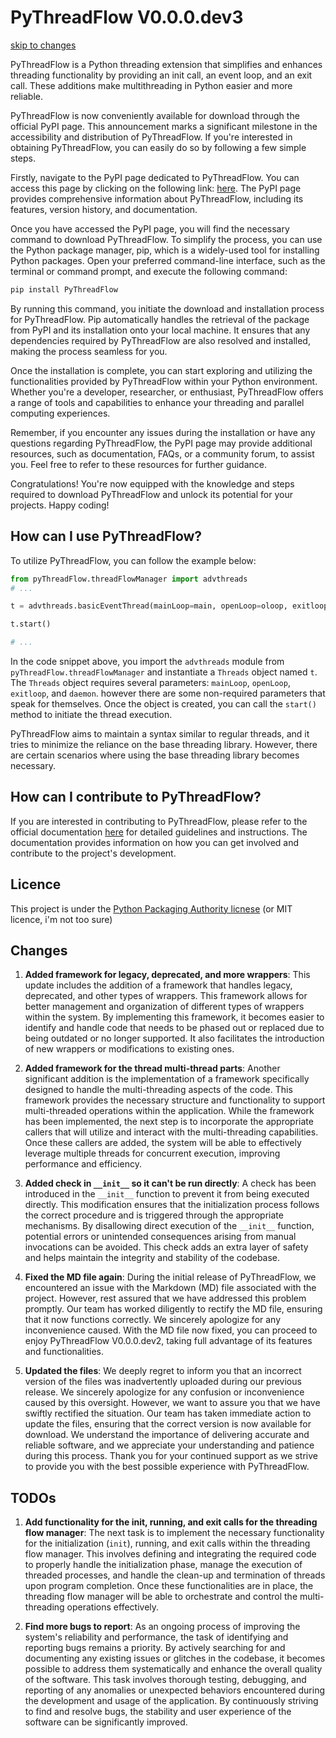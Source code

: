 # PyThreadFlow V0.0.0.dev3

[skip to changes](#changes)

PyThreadFlow is a Python threading extension that simplifies and enhances threading functionality by providing an init call, an event loop, and an exit call. These additions make multithreading in Python easier and more reliable.

PyThreadFlow is now conveniently available for download through the official PyPI page. This announcement marks a significant milestone in the accessibility and distribution of PyThreadFlow. If you're interested in obtaining PyThreadFlow, you can easily do so by following a few simple steps.

Firstly, navigate to the PyPI page dedicated to PyThreadFlow. You can access this page by clicking on the following link: [here](https://pypi.org/project/PyThreadFlow/). The PyPI page provides comprehensive information about PyThreadFlow, including its features, version history, and documentation.

Once you have accessed the PyPI page, you will find the necessary command to download PyThreadFlow. To simplify the process, you can use the Python package manager, pip, which is a widely-used tool for installing Python packages. Open your preferred command-line interface, such as the terminal or command prompt, and execute the following command:

```bash
pip install PyThreadFlow
```

By running this command, you initiate the download and installation process for PyThreadFlow. Pip automatically handles the retrieval of the package from PyPI and its installation onto your local machine. It ensures that any dependencies required by PyThreadFlow are also resolved and installed, making the process seamless for you.

Once the installation is complete, you can start exploring and utilizing the functionalities provided by PyThreadFlow within your Python environment. Whether you're a developer, researcher, or enthusiast, PyThreadFlow offers a range of tools and capabilities to enhance your threading and parallel computing experiences.

Remember, if you encounter any issues during the installation or have any questions regarding PyThreadFlow, the PyPI page may provide additional resources, such as documentation, FAQs, or a community forum, to assist you. Feel free to refer to these resources for further guidance.

Congratulations! You're now equipped with the knowledge and steps required to download PyThreadFlow and unlock its potential for your projects. Happy coding!

## How can I use PyThreadFlow?

To utilize PyThreadFlow, you can follow the example below:

```python
from pyThreadFlow.threadFlowManager import advthreads
# ...

t = advthreads.basicEventThread(mainLoop=main, openLoop=oloop, exitloop=eloop, daemon=True)

t.start()

# ...
```

In the code snippet above, you import the `advthreads` module from `pyThreadFlow.threadFlowManager` and instantiate a `Threads` object named `t`. The `Threads` object requires several parameters: `mainLoop`, `openLoop`, `exitloop`, and `daemon`. however there are some non-required parameters that speak for themselves. Once the object is created, you can call the `start()` method to initiate the thread execution.

PyThreadFlow aims to maintain a syntax similar to regular threads, and it tries to minimize the reliance on the base threading library. However, there are certain scenarios where using the base threading library becomes necessary.

## How can I contribute to PyThreadFlow?

If you are interested in contributing to PyThreadFlow, please refer to the official documentation [here](https://github.com/Nilonic/PyThreadFlow/blob/main/docs/contributing.md) for detailed guidelines and instructions. The documentation provides information on how you can get involved and contribute to the project's development.

## Licence

This project is under the [Python Packaging Authority licnese](https://github.com/Nilonic/PyThreadFlow/blob/main/LICENCE) (or MIT licence, i'm not too sure)

## Changes

1. **Added framework for legacy, deprecated, and more wrappers**: This update includes the addition of a framework that handles legacy, deprecated, and other types of wrappers. This framework allows for better management and organization of different types of wrappers within the system. By implementing this framework, it becomes easier to identify and handle code that needs to be phased out or replaced due to being outdated or no longer supported. It also facilitates the introduction of new wrappers or modifications to existing ones.

2. **Added framework for the thread multi-thread parts**: Another significant addition is the implementation of a framework specifically designed to handle the multi-threading aspects of the code. This framework provides the necessary structure and functionality to support multi-threaded operations within the application. While the framework has been implemented, the next step is to incorporate the appropriate callers that will utilize and interact with the multi-threading capabilities. Once these callers are added, the system will be able to effectively leverage multiple threads for concurrent execution, improving performance and efficiency.

3. **Added check in `__init__` so it can't be run directly**: A check has been introduced in the `__init__` function to prevent it from being executed directly. This modification ensures that the initialization process follows the correct procedure and is triggered through the appropriate mechanisms. By disallowing direct execution of the `__init__` function, potential errors or unintended consequences arising from manual invocations can be avoided. This check adds an extra layer of safety and helps maintain the integrity and stability of the codebase.

4. **Fixed the MD file again**: During the initial release of PyThreadFlow, we encountered an issue with the Markdown (MD) file associated with the project. However, rest assured that we have addressed this problem promptly. Our team has worked diligently to rectify the MD file, ensuring that it now functions correctly. We sincerely apologize for any inconvenience caused. With the MD file now fixed, you can proceed to enjoy PyThreadFlow V0.0.0.dev2, taking full advantage of its features and functionalities.

5. **Updated the files**: We deeply regret to inform you that an incorrect version of the files was inadvertently uploaded during our previous release. We sincerely apologize for any confusion or inconvenience caused by this oversight. However, we want to assure you that we have swiftly rectified the situation. Our team has taken immediate action to update the files, ensuring that the correct version is now available for download. We understand the importance of delivering accurate and reliable software, and we appreciate your understanding and patience during this process. Thank you for your continued support as we strive to provide you with the best possible experience with PyThreadFlow.

## TODOs

1. **Add functionality for the init, running, and exit calls for the threading flow manager**: The next task is to implement the necessary functionality for the initialization (`init`), running, and exit calls within the threading flow manager. This involves defining and integrating the required code to properly handle the initialization phase, manage the execution of threaded processes, and handle the clean-up and termination of threads upon program completion. Once these functionalities are in place, the threading flow manager will be able to orchestrate and control the multi-threading operations effectively.

2. **Find more bugs to report**: As an ongoing process of improving the system's reliability and performance, the task of identifying and reporting bugs remains a priority. By actively searching for and documenting any existing issues or glitches in the codebase, it becomes possible to address them systematically and enhance the overall quality of the software. This task involves thorough testing, debugging, and reporting of any anomalies or unexpected behaviors encountered during the development and usage of the application. By continuously striving to find and resolve bugs, the stability and user experience of the software can be significantly improved.
